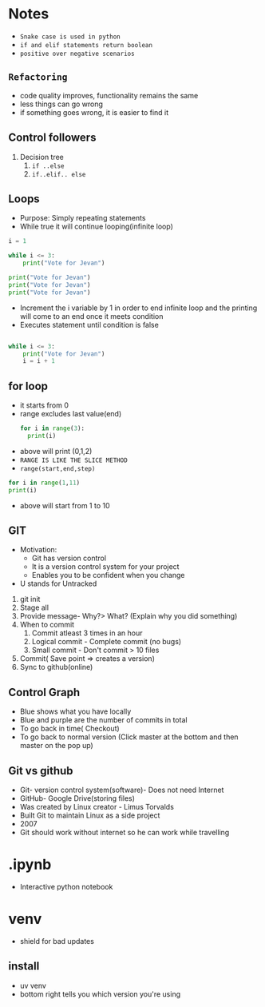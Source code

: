 # Notes

- `Snake case is used in python`
- `if and elif statements return boolean`
- `positive over negative scenarios `

## `Refactoring`

- code quality improves, functionality remains the same
- less things can go wrong
- if something goes wrong, it is easier to find it

## Control followers

1. Decision tree
   1. `if ..else`
   2. `if..elif.. else`

## Loops

- Purpose: Simply repeating statements
- While true it will continue looping(infinite loop)

```py
i = 1

while i <= 3:
    print("Vote for Jevan")

```

```py
print("Vote for Jevan")
print("Vote for Jevan")
print("Vote for Jevan")
```

- Increment the i variable by 1 in order to end infinite loop and the printing will come to an end once it meets condition
- Executes statement until condition is false

```py

while i <= 3:
    print("Vote for Jevan")
    i = i + 1
```

## for loop

- it starts from 0
- range excludes last value(end)
  ```py
  for i in range(3):
    print(i)
  ```
- above will print (0,1,2)
- `RANGE IS LIKE THE SLICE METHOD`
- `range(start,end,step)`

```py
for i in range(1,11)
print(i)
```

- above will start from 1 to 10

## GIT

- Motivation:
  - Git has version control
  - It is a version control system for your project
  - Enables you to be confident when you change
- U stands for Untracked

1. git init
2. Stage all
3. Provide message- Why?> What? (Explain why you did something)
4. When to commit
   1. Commit atleast 3 times in an hour
   2. Logical commit - Complete commit (no bugs)
   3. Small commit - Don't commit > 10 files
5. Commit( Save point => creates a version)
6. Sync to github(online)

## Control Graph

- Blue shows what you have locally
- Blue and purple are the number of commits in total
- To go back in time( Checkout)
- To go back to normal version (Click master at the bottom and then master on the pop up)

## Git vs github

- Git- version control system(software)- Does not need Internet
- GitHub- Google Drive(storing files)
- Was created by Linux creator - Limus Torvalds
- Built Git to maintain Linux as a side project
- 2007
- Git should work without internet so he can work while travelling

# .ipynb

- Interactive python notebook

# venv

- shield for bad updates

## install

- uv venv
- bottom right tells you which version you're using
